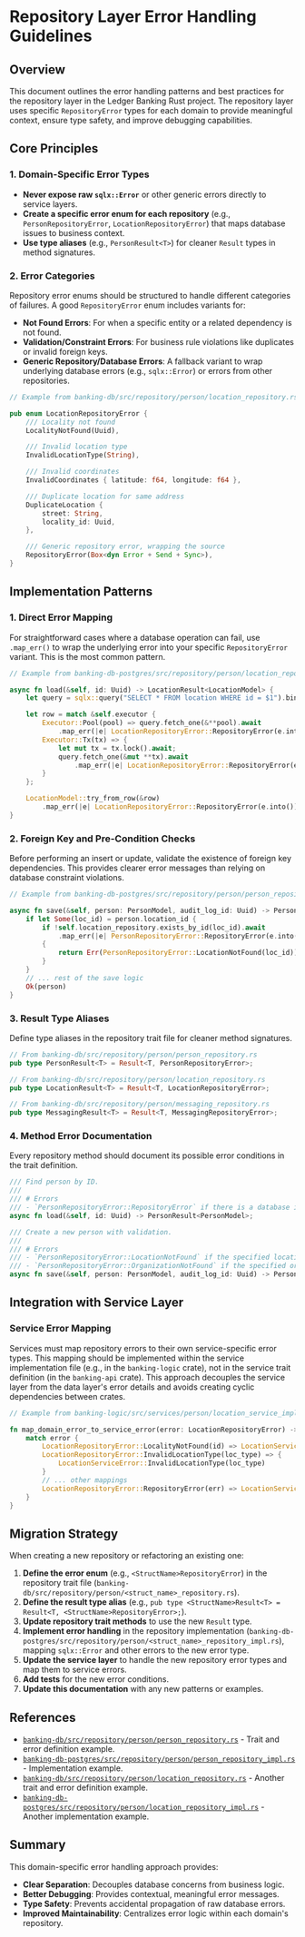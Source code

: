 # Repository Layer Error Handling Guidelines

## Overview

This document outlines the error handling patterns and best practices for the repository layer in the Ledger Banking Rust project. The repository layer uses specific `RepositoryError` types for each domain to provide meaningful context, ensure type safety, and improve debugging capabilities.

## Core Principles

### 1. Domain-Specific Error Types
- **Never expose raw `sqlx::Error`** or other generic errors directly to service layers.
- **Create a specific error enum for each repository** (e.g., `PersonRepositoryError`, `LocationRepositoryError`) that maps database issues to business context.
- **Use type aliases** (e.g., `PersonResult<T>`) for cleaner `Result` types in method signatures.

### 2. Error Categories

Repository error enums should be structured to handle different categories of failures. A good `RepositoryError` enum includes variants for:
- **Not Found Errors**: For when a specific entity or a related dependency is not found.
- **Validation/Constraint Errors**: For business rule violations like duplicates or invalid foreign keys.
- **Generic Repository/Database Errors**: A fallback variant to wrap underlying database errors (e.g., `sqlx::Error`) or errors from other repositories.

```rust
// Example from banking-db/src/repository/person/location_repository.rs

pub enum LocationRepositoryError {
    /// Locality not found
    LocalityNotFound(Uuid),

    /// Invalid location type
    InvalidLocationType(String),

    /// Invalid coordinates
    InvalidCoordinates { latitude: f64, longitude: f64 },

    /// Duplicate location for same address
    DuplicateLocation {
        street: String,
        locality_id: Uuid,
    },

    /// Generic repository error, wrapping the source
    RepositoryError(Box<dyn Error + Send + Sync>),
}
```

## Implementation Patterns

### 1. Direct Error Mapping
For straightforward cases where a database operation can fail, use `.map_err()` to wrap the underlying error into your specific `RepositoryError` variant. This is the most common pattern.

```rust
// Example from banking-db-postgres/src/repository/person/location_repository_impl.rs

async fn load(&self, id: Uuid) -> LocationResult<LocationModel> {
    let query = sqlx::query("SELECT * FROM location WHERE id = $1").bind(id);

    let row = match &self.executor {
        Executor::Pool(pool) => query.fetch_one(&**pool).await
            .map_err(|e| LocationRepositoryError::RepositoryError(e.into()))?,
        Executor::Tx(tx) => {
            let mut tx = tx.lock().await;
            query.fetch_one(&mut **tx).await
                .map_err(|e| LocationRepositoryError::RepositoryError(e.into()))?
        }
    };

    LocationModel::try_from_row(&row)
        .map_err(|e| LocationRepositoryError::RepositoryError(e.into()))
}
```

### 2. Foreign Key and Pre-Condition Checks
Before performing an insert or update, validate the existence of foreign key dependencies. This provides clearer error messages than relying on database constraint violations.

```rust
// Example from banking-db-postgres/src/repository/person/person_repository_impl.rs

async fn save(&self, person: PersonModel, audit_log_id: Uuid) -> PersonResult<PersonModel> {
    if let Some(loc_id) = person.location_id {
        if !self.location_repository.exists_by_id(loc_id).await
            .map_err(|e| PersonRepositoryError::RepositoryError(e.into()))?
        {
            return Err(PersonRepositoryError::LocationNotFound(loc_id));
        }
    }
    // ... rest of the save logic
    Ok(person)
}
```

### 3. Result Type Aliases
Define type aliases in the repository trait file for cleaner method signatures.

```rust
// From banking-db/src/repository/person/person_repository.rs
pub type PersonResult<T> = Result<T, PersonRepositoryError>;

// From banking-db/src/repository/person/location_repository.rs
pub type LocationResult<T> = Result<T, LocationRepositoryError>;

// From banking-db/src/repository/person/messaging_repository.rs
pub type MessagingResult<T> = Result<T, MessagingRepositoryError>;
```

### 4. Method Error Documentation
Every repository method should document its possible error conditions in the trait definition.

```rust
/// Find person by ID.
///
/// # Errors
/// - `PersonRepositoryError::RepositoryError` if there is a database issue.
async fn load(&self, id: Uuid) -> PersonResult<PersonModel>;

/// Create a new person with validation.
///
/// # Errors
/// - `PersonRepositoryError::LocationNotFound` if the specified location doesn't exist.
/// - `PersonRepositoryError::OrganizationNotFound` if the specified organization doesn't exist.
async fn save(&self, person: PersonModel, audit_log_id: Uuid) -> PersonResult<PersonModel>;
```

## Integration with Service Layer

### Service Error Mapping
Services must map repository errors to their own service-specific error types. This mapping should be implemented within the service implementation file (e.g., in the `banking-logic` crate), not in the service trait definition (in the `banking-api` crate). This approach decouples the service layer from the data layer's error details and avoids creating cyclic dependencies between crates.

```rust
// Example from banking-logic/src/services/person/location_service_impl.rs

fn map_domain_error_to_service_error(error: LocationRepositoryError) -> LocationServiceError {
    match error {
        LocationRepositoryError::LocalityNotFound(id) => LocationServiceError::LocalityNotFound(id),
        LocationRepositoryError::InvalidLocationType(loc_type) => {
            LocationServiceError::InvalidLocationType(loc_type)
        }
        // ... other mappings
        LocationRepositoryError::RepositoryError(err) => LocationServiceError::RepositoryError(err),
    }
}
```

## Migration Strategy

When creating a new repository or refactoring an existing one:

1. **Define the error enum** (e.g., `<StructName>RepositoryError`) in the repository trait file (`banking-db/src/repository/person/<struct_name>_repository.rs`).
2. **Define the result type alias** (e.g., `pub type <StructName>Result<T> = Result<T, <StructName>RepositoryError>;`).
3. **Update repository trait methods** to use the new `Result` type.
4. **Implement error handling** in the repository implementation (`banking-db-postgres/src/repository/person/<struct_name>_repository_impl.rs`), mapping `sqlx::Error` and other errors to the new error type.
5. **Update the service layer** to handle the new repository error types and map them to service errors.
6. **Add tests** for the new error conditions.
7. **Update this documentation** with any new patterns or examples.

## References

- [`banking-db/src/repository/person/person_repository.rs`](../../banking-db/src/repository/person/person_repository.rs) - Trait and error definition example.
- [`banking-db-postgres/src/repository/person/person_repository_impl.rs`](../../banking-db-postgres/src/repository/person/person_repository_impl.rs) - Implementation example.
- [`banking-db/src/repository/person/location_repository.rs`](../../banking-db/src/repository/person/location_repository.rs) - Another trait and error definition example.
- [`banking-db-postgres/src/repository/person/location_repository_impl.rs`](../../banking-db-postgres/src/repository/person/location_repository_impl.rs) - Another implementation example.

## Summary

This domain-specific error handling approach provides:
- **Clear Separation**: Decouples database concerns from business logic.
- **Better Debugging**: Provides contextual, meaningful error messages.
- **Type Safety**: Prevents accidental propagation of raw database errors.
- **Improved Maintainability**: Centralizes error logic within each domain's repository.